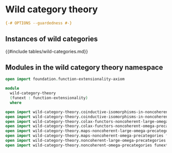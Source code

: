 # Wild category theory

```agda
{-# OPTIONS --guardedness #-}
```

## Instances of wild categories

{{#include tables/wild-categories.md}}

## Modules in the wild category theory namespace

```agda
open import foundation.function-extensionality-axiom

module
  wild-category-theory
  (funext : function-extensionality)
  where

open import wild-category-theory.coinductive-isomorphisms-in-noncoherent-large-omega-precategories funext public
open import wild-category-theory.coinductive-isomorphisms-in-noncoherent-omega-precategories funext public
open import wild-category-theory.colax-functors-noncoherent-large-omega-precategories funext public
open import wild-category-theory.colax-functors-noncoherent-omega-precategories funext public
open import wild-category-theory.maps-noncoherent-large-omega-precategories funext public
open import wild-category-theory.maps-noncoherent-omega-precategories funext public
open import wild-category-theory.noncoherent-large-omega-precategories funext public
open import wild-category-theory.noncoherent-omega-precategories funext public
```
